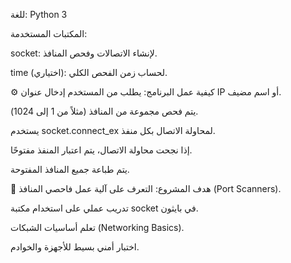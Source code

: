 للغة: Python 3

المكتبات المستخدمة:

socket: لإنشاء الاتصالات وفحص المنافذ.

time (اختياري): لحساب زمن الفحص الكلي.

⚙️ كيفية عمل البرنامج:
يطلب من المستخدم إدخال عنوان IP أو اسم مضيف.

يتم فحص مجموعة من المنافذ (مثلاً من 1 إلى 1024).

يستخدم socket.connect_ex لمحاولة الاتصال بكل منفذ.

إذا نجحت محاولة الاتصال، يتم اعتبار المنفذ مفتوحًا.

يتم طباعة جميع المنافذ المفتوحة.

🎯 هدف المشروع:
التعرف على آلية عمل فاحصي المنافذ (Port Scanners).

تدريب عملي على استخدام مكتبة socket في بايثون.

تعلم أساسيات الشبكات (Networking Basics).

اختبار أمني بسيط للأجهزة والخوادم.

